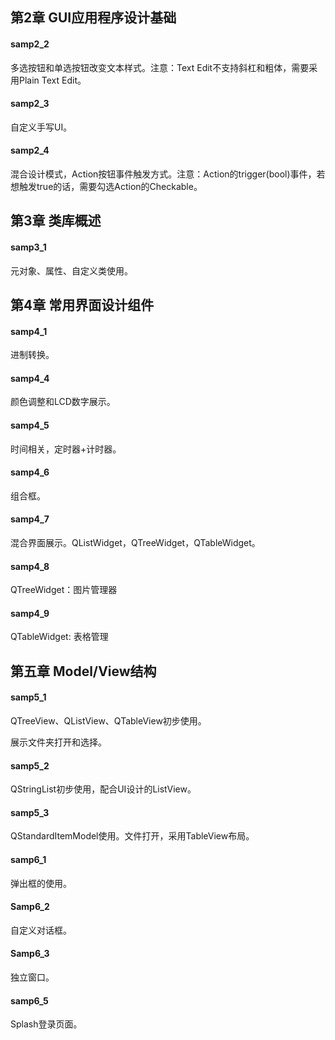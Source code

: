 ## 第2章 GUI应用程序设计基础
#### samp2_2
多选按钮和单选按钮改变文本样式。注意：Text Edit不支持斜杠和粗体，需要采用Plain Text Edit。

#### samp2_3
自定义手写UI。

#### samp2_4

混合设计模式，Action按钮事件触发方式。注意：Action的trigger(bool)事件，若想触发true的话，需要勾选Action的Checkable。

## 第3章 类库概述

#### samp3_1

元对象、属性、自定义类使用。

## 第4章 常用界面设计组件

#### samp4_1

进制转换。

#### samp4_4

颜色调整和LCD数字展示。

#### samp4_5

时间相关，定时器+计时器。

#### samp4_6

组合框。

#### samp4_7

混合界面展示。QListWidget，QTreeWidget，QTableWidget。

#### samp4_8

QTreeWidget：图片管理器

#### samp4_9

QTableWidget:  表格管理

## 第五章 Model/View结构

#### samp5_1

QTreeView、QListView、QTableView初步使用。

展示文件夹打开和选择。

#### samp5_2

QStringList初步使用，配合UI设计的ListView。

#### samp5_3

QStandardItemModel使用。文件打开，采用TableView布局。

#### samp6_1

弹出框的使用。

#### Samp6_2

自定义对话框。

#### Samp6_3

独立窗口。

#### samp6_5

Splash登录页面。